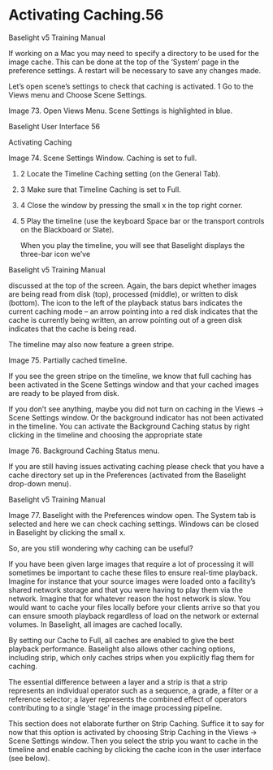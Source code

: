 # Activating Caching.56



Baselight v5 Training Manual

If working on a Mac you may need to specify a directory to be used for the image cache. This can be done at the top of the ‘System’ page in the preference settings. A restart will be necessary to save any changes made.

Let’s open scene’s settings to check that caching is activated. 1 Go to the Views menu and Choose Scene Settings.

Image 73. Open Views Menu. Scene Settings is highlighted in blue.

Baselight User Interface 56

Activating Caching

Image 74. Scene Settings Window. Caching is set to full.

1. 2  Locate the Timeline Caching setting \(on the General Tab\).
2. 3  Make sure that Timeline Caching is set to Full.
3. 4  Close the window by pressing the small x in the top right corner.
4. 5  Play the timeline \(use the keyboard Space bar or the transport controls on the Blackboard or Slate\).

   When you play the timeline, you will see that Baselight displays the three-bar icon we’ve

Baselight v5 Training Manual

discussed at the top of the screen. Again, the bars depict whether images are being read from disk \(top\), processed \(middle\), or written to disk \(bottom\). The icon to the left of the playback status bars indicates the current caching mode – an arrow pointing into a red disk indicates that the cache is currently being written, an arrow pointing out of a green disk indicates that the cache is being read.

The timeline may also now feature a green stripe.

Image 75. Partially cached timeline.

If you see the green stripe on the timeline, we know that full caching has been activated in the Scene Settings window and that your cached images are ready to be played from disk.

If you don’t see anything, maybe you did not turn on caching in the Views -&gt; Scene Settings window. Or the background indicator has not been activated in the timeline. You can activate the Background Caching status by right clicking in the timeline and choosing the appropriate state

Image 76. Background Caching Status menu.

If you are still having issues activating caching please check that you have a cache directory set up in the Preferences \(activated from the Baselight drop-down menu\).





Baselight v5 Training Manual

Image 77. Baselight with the Preferences window open. The System tab is selected and here we can check caching settings. Windows can be closed in Baselight by clicking the small x.

So, are you still wondering why caching can be useful?

If you have been given large images that require a lot of processing it will sometimes be important to cache these files to ensure real-time playback. Imagine for instance that your source images were loaded onto a facility’s shared network storage and that you were having to play them via the network. Imagine that for whatever reason the host network is slow. You would want to cache your files locally before your clients arrive so that you can ensure smooth playback regardless of load on the network or external volumes. In Baselight, all images are cached locally.

By setting our Cache to Full, all caches are enabled to give the best playback performance. Baselight also allows other caching options, including strip, which only caches strips when you explicitly flag them for caching.

The essential difference between a layer and a strip is that a strip represents an individual operator such as a sequence, a grade, a filter or a reference selector; a layer represents the combined effect of operators contributing to a single ‘stage’ in the image processing pipeline.

This section does not elaborate further on Strip Caching. Suffice it to say for now that this option is activated by choosing Strip Caching in the Views -&gt; Scene Settings window. Then you select the strip you want to cache in the timeline and enable caching by clicking the cache icon in the user interface \(see below\).







